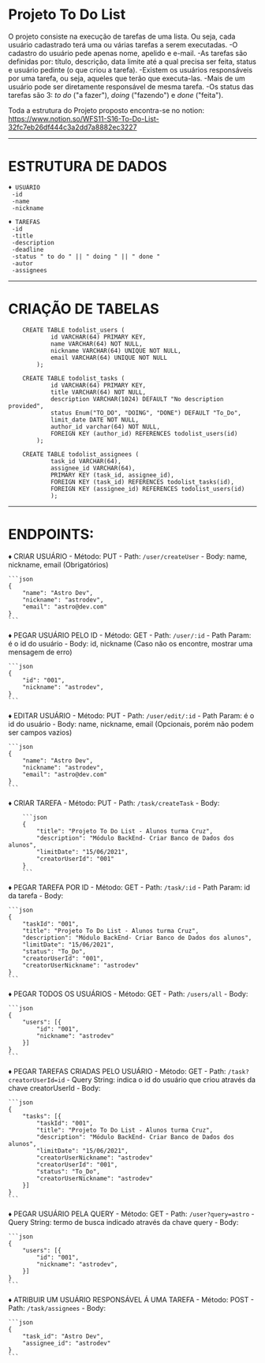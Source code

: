 # Projeto To Do List

O projeto consiste na execução de tarefas de uma lista. Ou seja, cada usuário cadastrado terá uma ou várias tarefas a serem executadas. 
-O cadastro do usuário pede apenas nome, apelido e e-mail.
-As tarefas são definidas por: título, descrição, data limite até a qual precisa ser feita, status e usuário pedinte (o que criou a tarefa). 
-Existem os usuários responsáveis por uma tarefa, ou seja, aqueles que terão que executa-las. 
-Mais de um usuário pode ser diretamente responsável de mesma tarefa. 
-Os status das tarefas são 3: *to do* ("a fazer"), *doing* ("fazendo") e *done* ("feita").

Toda a estrutura do Projeto proposto encontra-se no notion: 
https://www.notion.so/WFS11-S16-To-Do-List-32fc7eb26df444c3a2dd7a8882ec3227

**************************************************************************************************************************
# ESTRUTURA DE DADOS

	♦ USUÁRIO
	 -id
	 -name
	 -nickname

	♦ TAREFAS
	 -id
	 -title
	 -description
	 -deadline
	 -status " to do " || " doing " || " done "
	 -autor
	 -assignees

___________________________________________________________________________________________

# CRIAÇÃO DE TABELAS

		CREATE TABLE todolist_users (
				id VARCHAR(64) PRIMARY KEY, 
				name VARCHAR(64) NOT NULL, 
				nickname VARCHAR(64) UNIQUE NOT NULL, 
				email VARCHAR(64) UNIQUE NOT NULL
			);

		CREATE TABLE todolist_tasks (           
				id VARCHAR(64) PRIMARY KEY, 
				title VARCHAR(64) NOT NULL, 
				description VARCHAR(1024) DEFAULT "No description provided",
              	status Enum("TO_DO", "DOING", "DONE") DEFAULT "To_Do",
				limit_date DATE NOT NULL,
				author_id varchar(64) NOT NULL,
				FOREIGN KEY (author_id) REFERENCES todolist_users(id)
			);

		CREATE TABLE todolist_assignees (
				task_id VARCHAR(64),
				assignee_id VARCHAR(64),
                PRIMARY KEY (task_id, assignee_id),
				FOREIGN KEY (task_id) REFERENCES todolist_tasks(id),
				FOREIGN KEY (assignee_id) REFERENCES todolist_users(id)
				); 	

___________________________________________________________________________________________

# ENDPOINTS:

♦ CRIAR USUÁRIO
	- Método: PUT
	- Path: `/user/createUser`
	- Body: name, nickname, email (Obrigatórios)

	```json
	{
		"name": "Astro Dev",
		"nickname": "astrodev",
		"email": "astro@dev.com"
	}
	```

♦ PEGAR USUÁRIO PELO ID
	- Método: GET
	- Path: `/user/:id`
	- Path Param: é o id do usuário
	- Body: id, nickname  (Caso não os encontre, mostrar uma mensagem de erro)

	```json
	{
		"id": "001",
		"nickname": "astrodev",
	}
	```

♦ EDITAR USUÁRIO
	- Método: PUT
	- Path: `/user/edit/:id`
	- Path Param: é o id do usuário
	- Body: name, nickname, email (Opcionais, porém não podem ser campos vazios)

	```json
	{
		"name": "Astro Dev",
		"nickname": "astrodev",
		"email": "astro@dev.com"
	}
	```

♦ CRIAR TAREFA
	- Método: PUT 
	- Path: `/task/createTask`
	- Body:

		```json
		{
			"title": "Projeto To Do List - Alunos turma Cruz",
			"description": "Módulo BackEnd- Criar Banco de Dados dos alunos",
			"limitDate": "15/06/2021",
			"creatorUserId": "001"
		}
		```

♦ PEGAR TAREFA POR ID
	- Método: GET
	- Path: `/task/:id`
	- Path Param: id da tarefa
	- Body:

	```json
	{
		"taskId": "001",
		"title": "Projeto To Do List - Alunos turma Cruz",
		"description": "Módulo BackEnd- Criar Banco de Dados dos alunos",
		"limitDate": "15/06/2021",
		"status": "To_Do",
		"creatorUserId": "001",
		"creatorUserNickname": "astrodev"
	}
	```

♦ PEGAR TODOS OS USUÁRIOS
	- Método: GET
	- Path: `/users/all`
	- Body:

	```json
	{
		"users": [{
			"id": "001",
			"nickname": "astrodev"
		}]
	}
	```


♦ PEGAR TAREFAS CRIADAS PELO USUÁRIO 
	- Método: GET
	- Path: `/task?creatorUserId=id`
	- Query String: indica o id do usuário que criou através da chave creatorUserId
	- Body:

	```json
	{
		"tasks": [{
			"taskId": "001",
			"title": "Projeto To Do List - Alunos turma Cruz",
			"description": "Módulo BackEnd- Criar Banco de Dados dos alunos",
			"limitDate": "15/06/2021",
			"creatorUserNickname": "astrodev"
			"creatorUserId": "001",
			"status": "To_Do",
			"creatorUserNickname": "astrodev"
		}]
	}
	```

♦ PEGAR USUÁRIO PELA QUERY
	- Método: GET
	- Path: `/user?query=astro`
	- Query String: termo de busca indicado através da chave query
	- Body:

	```json
	{
		"users": [{
			"id": "001",
			"nickname": "astrodev",
		}]
	}
	```

♦ ATRIBUIR UM USUÁRIO RESPONSÁVEL Á UMA TAREFA
	- Método: POST
	- Path: `/task/assignees`
	- Body:

	```json
	{
		"task_id": "Astro Dev",
		"assignee_id": "astrodev"
	}
	```


